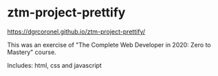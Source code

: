 # ztm-project-prettify

https://dgrcoronel.github.io/ztm-project-prettify/

This was an exercise of "The Complete Web Developer in 2020: Zero to Mastery" course.

Includes: html, css and javascript
